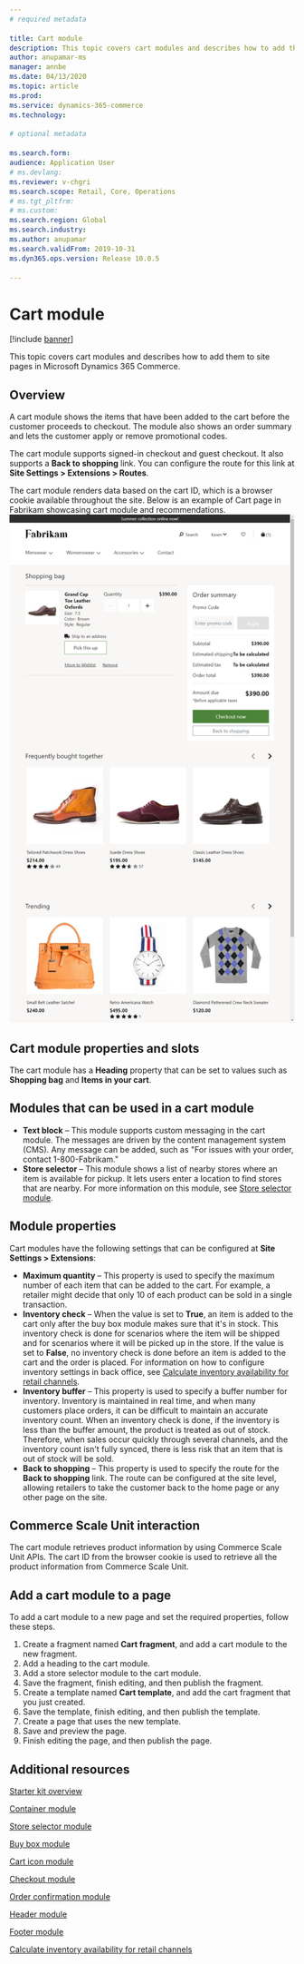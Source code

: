 ```yaml
---
# required metadata

title: Cart module
description: This topic covers cart modules and describes how to add them to site pages in Microsoft Dynamics 365 Commerce.
author: anupamar-ms
manager: annbe
ms.date: 04/13/2020
ms.topic: article
ms.prod: 
ms.service: dynamics-365-commerce
ms.technology: 

# optional metadata

ms.search.form:  
audience: Application User
# ms.devlang: 
ms.reviewer: v-chgri
ms.search.scope: Retail, Core, Operations
# ms.tgt_pltfrm: 
# ms.custom: 
ms.search.region: Global
ms.search.industry: 
ms.author: anupamar
ms.search.validFrom: 2019-10-31
ms.dyn365.ops.version: Release 10.0.5

---
```


# Cart module

[!include [banner](includes/banner.md)]

This topic covers cart modules and describes how to add them to site pages in Microsoft Dynamics 365 Commerce.

## Overview

A cart module shows the items that have been added to the cart before the customer proceeds to checkout. The module also shows an order summary and lets the customer apply or remove promotional codes.

The cart module supports signed-in checkout and guest checkout. It also supports a **Back to shopping** link. You can configure the route for this link at **Site Settings \> Extensions \> Routes**.

The cart module renders data based on the cart ID, which is a browser cookie available throughout the site. Below is an example of Cart page in Fabrikam showcasing cart module and recommendations.
![Example of a cart module](./media/cart2.PNG)

## Cart module properties and slots

The cart module has a **Heading** property that can be set to values such as **Shopping bag** and **Items in your cart**. 

## Modules that can be used in a cart module

- **Text block** – This module supports custom messaging in the cart module. The messages are driven by the content management system (CMS). Any message can be added, such as "For issues with your order, contact 1-800-Fabrikam."
- **Store selector** – This module shows a list of nearby stores where an item is available for pickup. It lets users enter a location to find stores that are nearby. For more information on this module, see [Store selector module](store-selector.md).


## Module properties

Cart modules have the following settings that can be configured at **Site Settings \> Extensions**:

- **Maximum quantity** – This property is used to specify the maximum number of each item that can be added to the cart. For example, a retailer might decide that only 10 of each product can be sold in a single transaction.
- **Inventory check** – When the value is set to **True**, an item is added to the cart only after the buy box module makes sure that it's in stock. This inventory check is done for scenarios where the item will be shipped and for scenarios where it will be picked up in the store. If the value is set to **False**, no inventory check is done before an item is added to the cart and the order is placed. For information on how to configure inventory settings in back office, see [Calculate inventory availability for retail channels](calculated-inventory-retail-channels.md).
- **Inventory buffer** – This property is used to specify a buffer number for inventory. Inventory is maintained in real time, and when many customers place orders, it can be difficult to maintain an accurate inventory count. When an inventory check is done, if the inventory is less than the buffer amount, the product is treated as out of stock. Therefore, when sales occur quickly through several channels, and the inventory count isn't fully synced, there is less risk that an item that is out of stock will be sold.
- **Back to shopping** – This property is used to specify the route for the **Back to shopping** link. The route can be configured at the site level, allowing retailers to take the customer back to the home page or any other page on the site.

## Commerce Scale Unit interaction

The cart module retrieves product information by using Commerce Scale Unit APIs. The cart ID from the browser cookie is used to retrieve all the product information from Commerce Scale Unit.

## Add a cart module to a page

To add a cart module to a new page and set the required properties, follow these steps.

1. Create a fragment named **Cart fragment**, and add a cart module to the new fragment.
1. Add a heading to the cart module.
1. Add a store selector module to the cart module.
1. Save the fragment, finish editing, and then publish the fragment.
1. Create a template named **Cart template**, and add the cart fragment that you just created.
1. Save the template, finish editing, and then publish the template.
1. Create a page that uses the new template.
1. Save and preview the page.
1. Finish editing the page, and then publish the page.

## Additional resources

[Starter kit overview](starter-kit-overview.md)

[Container module](add-container-module.md)

[Store selector module](store-selector.md)

[Buy box module](add-buy-box.md)

[Cart icon module](cart-icon-module.md)

[Checkout module](add-checkout-module.md)

[Order confirmation module](order-confirmation-module.md)

[Header module](author-header-module.md)

[Footer module](author-footer-module.md)

[Calculate inventory availability for retail channels](calculated-inventory-retail-channels.md)
